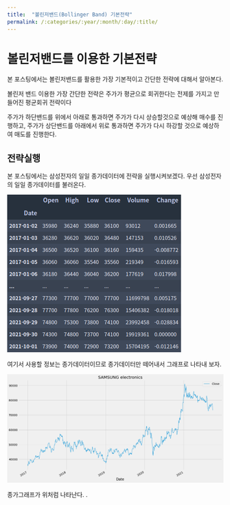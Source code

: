 ```yaml
---
title:  "볼린저밴드(Bollinger Band) 기본전략" 
permalink: /:categories/:year/:month/:day/:title/
---
```


# 볼린저밴드를 이용한 기본전략

본 포스팅에서는 볼린저밴드를 활용한 가장 기본적이고 간단한 전략에 대해서 알아본다.

볼린저 밴드 이용한 가장 간단한 전략은 주가가 평균으로 회귀한다는 전제를 가지고 만들어진 평균회귀 전략이다

주가가 하단밴드를 위에서 아래로 통과하면 주가가 다시 상승할것으로 예상해 매수를 진행하고, 주가가 상단밴드를 아래에서 위로 통과하면 주가가 다시 하강할 것으로 예상하여 매도를 진행한다.

## 전략실행

본 포스팅에서는 삼성전자의 일일 종가데이터에 전략을 실행시켜보겠다.
우선 삼성전자의 일일 종가데이터를 불러온다.

![samsung_price_table](../assets/images/samsung_price_table.png)

여기서 사용할 정보는 종가데이터이므로 종가데이터만 떼어내서 그래프로 나타내 보자.

![samsung_price_graph](../assets/images/samsung_price.png)

종가그래프가 위처럼 나타난다.
.
